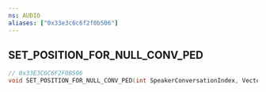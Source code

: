 ```yaml
---
ns: AUDIO
aliases: ["0x33e3c6c6f2f0b506"]
---
```

## SET_POSITION_FOR_NULL_CONV_PED

```c
// 0x33E3C6C6F2F0B506
void SET_POSITION_FOR_NULL_CONV_PED(int SpeakerConversationIndex, Vector3 Position);
```
